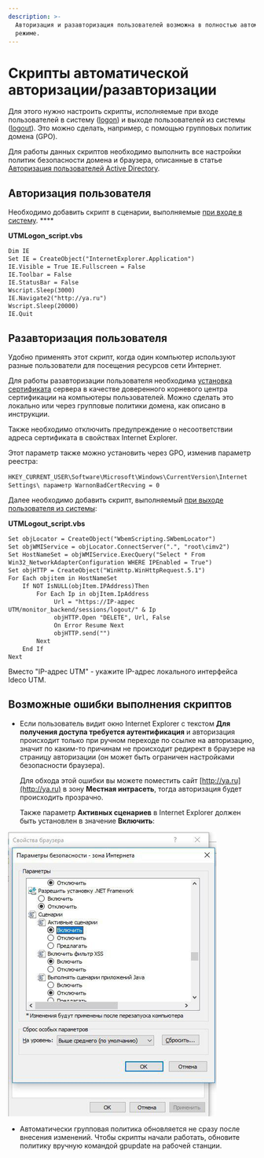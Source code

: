 ```yaml
---
description: >-
  Авторизация и разавторизация пользователей возможна в полностью автоматическом
  режиме.
---
```


# Скрипты автоматической авторизации/разавторизации

Для этого нужно настроить скрипты, исполняемые при входе пользователей в систему \([logon](https://technet.microsoft.com/ru-ru/library/cc770908.aspx)\) и выходе пользователей из системы \([logout](https://technet.microsoft.com/ru-ru/library/cc753583.aspx)\). Это можно сделать, например, с помощью групповых политик домена \(GPO\).

 Для работы данных скриптов необходимо выполнить все настройки политик безопасности домена и браузера, описанные в статье [Авторизация пользователей Active Directory](./).

## Авторизация пользователя

Необходимо добавить скрипт в сценарии, выполняемые [при входе в систему](https://technet.microsoft.com/ru-ru/library/cc770908.aspx).  ****

**UTMLogon\_script.vbs**

```text
Dim IE 
Set IE = CreateObject("InternetExplorer.Application") 
IE.Visible = True IE.Fullscreen = False 
IE.Toolbar = False 
IE.StatusBar = False 
Wscript.Sleep(3000) 
IE.Navigate2("http://ya.ru") 
Wscript.Sleep(20000) 
IE.Quit
```

## Разавторизация пользователя

Удобно применять этот скрипт, когда один компьютер используют разные пользователи для посещения ресурсов сети Интернет.

Для работы разавторизации пользователя необходима [установка сертификата](../../../pravila_dostupa/kontent-filtr/nastroika_filtracii_https.md#dobavlenie-sertifikata-cherez-politiki-domena-microsoft-active-directory) сервера в качестве доверенного корневого центра сертификации на компьютеры пользователей. Можно сделать это локально или через групповые политики домена, как описано в инструкции.

Также необходимо отключить предупреждение о несоответствии адреса сертификата в свойствах Internet Explorer.

Этот параметр также можно установить через GPO, изменив параметр реестра:

`HKEY_CURRENT_USER\Software\Microsoft\Windows\CurrentVersion\Internet Settings\ параметр WarnonBadCertRecving = 0`

Далее необходимо добавить скрипт, выполняемый [при выходе пользователя из системы](https://technet.microsoft.com/ru-ru/library/cc753583.aspx):

**UTMLogout\_script.vbs**

```text
Set objLocator = CreateObject("WbemScripting.SWbemLocator") 
Set objWMIService = objLocator.ConnectServer(".", "root\cimv2") 
Set HostNameSet = objWMIService.ExecQuery("Select * From Win32_NetworkAdapterConfiguration WHERE IPEnabled = True") 
Set objHTTP = CreateObject("WinHttp.WinHttpRequest.5.1") 
For Each objitem in HostNameSet 
    If NOT IsNULL(objItem.IPAddress)Then 
        For Each Ip in objItem.IpAddress 
             Url = "https://IP-адрес UTM/monitor_backend/sessions/logout/" & Ip 
             objHTTP.Open "DELETE", Url, False 
             On Error Resume Next 
             objHTTP.send("") 
        Next 
    End If 
Next
```

Вместо "IP-адрес UTM" - укажите IP-адрес локального интерфейса Ideco UTM.

## Возможные ошибки выполнения скриптов

* Если пользователь видит окно Internet Explorer с текстом **Для получения доступа требуется аутентификация** и авторизация происходит только при ручном переходе по ссылке на авторизацию, значит по каким-то причинам не происходит редирект в браузере на страницу авторизации \(он может быть ограничен настройками безопасности браузера\).  

  Для обхода этой ошибки вы можете поместить сайт [http://ya.ru](http://ya.ru) в зону **Местная интрасеть**, тогда авторизация будет происходить прозрачно.  

  Также параметр **Активных сценариев** в Internet Explorer должен быть установлен в значение **Включить**:  

![](../../../../_images/6586987.jpg)

* Автоматически групповая политика обновляется не сразу после внесения изменений. Чтобы скрипты начали работать, обновите политику вручную командой gpupdate на рабочей станции.

